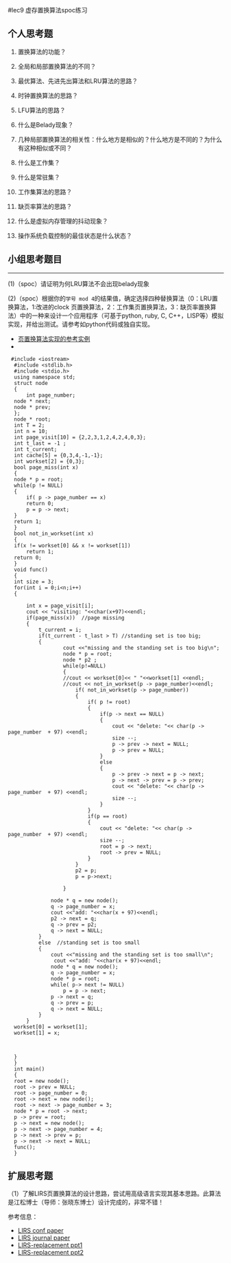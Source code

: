 #lec9 虚存置换算法spoc练习

## 个人思考题
1. 置换算法的功能？

2. 全局和局部置换算法的不同？

3. 最优算法、先进先出算法和LRU算法的思路？

4. 时钟置换算法的思路？

5. LFU算法的思路？

6. 什么是Belady现象？

7. 几种局部置换算法的相关性：什么地方是相似的？什么地方是不同的？为什么有这种相似或不同？

8. 什么是工作集？

9. 什么是常驻集？

10. 工作集算法的思路？

11. 缺页率算法的思路？

12. 什么是虚拟内存管理的抖动现象？

13. 操作系统负载控制的最佳状态是什么状态？

## 小组思考题目

----
(1)（spoc）请证明为何LRU算法不会出现belady现象


(2)（spoc）根据你的`学号 mod 4`的结果值，确定选择四种替换算法（0：LRU置换算法，1:改进的clock 页置换算法，2：工作集页置换算法，3：缺页率置换算法）中的一种来设计一个应用程序（可基于python, ruby, C, C++，LISP等）模拟实现，并给出测试。请参考如python代码或独自实现。
 - [页置换算法实现的参考实例](https://github.com/chyyuu/ucore_lab/blob/master/related_info/lab3/page-replacement-policy.py)
 - 
 
```
 #include <iostream>
  #include <stdlib.h>
  #include <stdio.h>
  using namespace std;
  struct node 
  {
      int page_number;
  node * next;
  node * prev;
  };
  node * root;
  int T = 2;
  int n = 10;
  int page_visit[10] = {2,2,3,1,2,4,2,4,0,3};
  int t_last = -1 ;
  int t_current;
  int cache[5] = {0,3,4,-1,-1};
  int workset[2] = {0,3};
  bool page_miss(int x)
  {
  node * p = root;
  while(p != NULL)
  {
      if( p -> page_number == x)
      return 0;
      p = p -> next;
  }
  return 1;
  }
  bool not_in_workset(int x)
  {
  if(x != workset[0] && x != workset[1])
      return 1;
  return 0;
  }
  void func()
  {
  int size = 3;
  for(int i = 0;i<n;i++)
  {

      int x = page_visit[i];
      cout << "visiting: "<<char(x+97)<<endl;
      if(page_miss(x))  //page missing
      {
          t_current = i;
          if(t_current - t_last > T) //standing set is too big;
          {
                  cout <<"missing and the standing set is too big\n";
                  node * p = root;
                  node * p2 ;
                  while(p!=NULL)
                  {
                  //cout << workset[0]<< " "<<workset[1] <<endl;
                  //cout << not_in_workset(p -> page_number)<<endl;
                      if( not_in_workset(p -> page_number))
                      {
                          if( p != root)
                          {
                              if(p -> next == NULL)
                              {
                                  cout << "delete: "<< char(p -> page_number  + 97) <<endl;
                                  size --;
                                  p -> prev -> next = NULL;
                                  p -> prev = NULL;
                              }
                              else
                              {
                                  p -> prev -> next = p -> next;
                                  p -> next -> prev = p -> prev;
                                  cout << "delete: "<< char(p -> page_number  + 97) <<endl;
                                  size --;
                              }
                          }
                          if(p == root)
                          {
                              cout << "delete: "<< char(p -> page_number  + 97) <<endl;
                              size --;
                              root = p -> next;
                              root -> prev = NULL;
                          }
                      }
                      p2 = p;
                      p = p->next;

                  }

              node * q = new node();
              q -> page_number = x;
              cout <<"add: "<<char(x + 97)<<endl;
              p2 -> next = q;
              q -> prev = p2;
              q -> next = NULL;
          }
          else  //standing set is too small
          {
              cout <<"missing and the standing set is too small\n";
               cout <<"add: "<<char(x + 97)<<endl;
              node * q = new node();
              q -> page_number = x;
              node * p = root;
              while( p-> next != NULL)
                  p = p -> next;
              p -> next = q;
              q -> prev = p;
              q -> next = NULL;
          }
      }
  workset[0] = workset[1];
  workset[1] = x;



  }
  }
  int main()
  {
  root = new node();
  root -> prev = NULL;
  root -> page_number = 0;
  root -> next = new node();
  root -> next -> page_number = 3;
  node * p = root -> next;
  p -> prev = root;
  p -> next = new node();
  p -> next -> page_number = 4;
  p -> next -> prev = p;
  p -> next -> next = NULL;
  func();
  }
```
 
## 扩展思考题
（1）了解LIRS页置换算法的设计思路，尝试用高级语言实现其基本思路。此算法是江松博士（导师：张晓东博士）设计完成的，非常不错！

参考信息：

 - [LIRS conf paper](http://www.ece.eng.wayne.edu/~sjiang/pubs/papers/jiang02_LIRS.pdf)
 - [LIRS journal paper](http://www.ece.eng.wayne.edu/~sjiang/pubs/papers/jiang05_LIRS.pdf)
 - [LIRS-replacement ppt1](http://dragonstar.ict.ac.cn/course_09/XD_Zhang/(6)-LIRS-replacement.pdf)
 - [LIRS-replacement ppt2](http://www.ece.eng.wayne.edu/~sjiang/Projects/LIRS/sig02.ppt)
